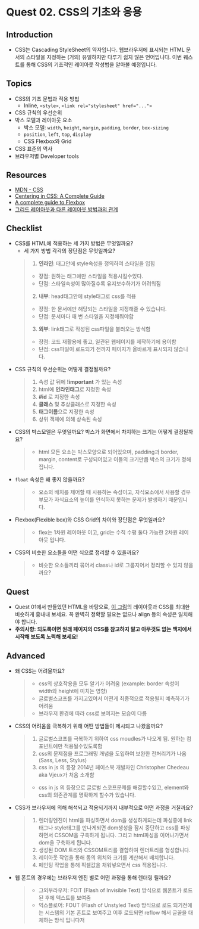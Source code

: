 # Quest 02. CSS의 기초와 응용

## Introduction
* CSS는 Cascading StyleSheet의 약자입니다. 웹브라우저에 표시되는 HTML 문서의 스타일을 지정하는 (거의) 유일하지만 다루기 쉽지 않은 언어입니다. 이번 퀘스트를 통해 CSS의 기초적인 레이아웃 작성법을 알아볼 예정입니다.

## Topics
* CSS의 기초 문법과 적용 방법
  * Inline, `<style>`, `<link rel="stylesheet" href="...">`
* CSS 규칙의 우선순위
* 박스 모델과 레이아웃 요소
  * 박스 모델: `width`, `height`, `margin`, `padding`, `border`, `box-sizing`
  * `position`, `left`, `top`, `display`
  * CSS Flexbox와 Grid
* CSS 표준의 역사
* 브라우저별 Developer tools

## Resources
* [MDN - CSS](https://developer.mozilla.org/ko/docs/Web/CSS)
* [Centering in CSS: A Complete Guide](https://css-tricks.com/centering-css-complete-guide/)
* [A complete guide to Flexbox](https://css-tricks.com/snippets/css/a-guide-to-flexbox/)
* [그리드 레이아웃과 다른 레이아웃 방법과의 관계](https://developer.mozilla.org/ko/docs/Web/CSS/CSS_Grid_Layout/%EA%B7%B8%EB%A6%AC%EB%93%9C_%EB%A0%88%EC%9D%B4%EC%95%84%EC%9B%83%EA%B3%BC_%EB%8B%A4%EB%A5%B8_%EB%A0%88%EC%9D%B4%EC%95%84%EC%9B%83_%EB%B0%A9%EB%B2%95%EA%B3%BC%EC%9D%98_%EA%B4%80%EA%B3%84)

## Checklist
* CSS를 HTML에 적용하는 세 가지 방법은 무엇일까요?
  * 세 가지 방법 각각의 장단점은 무엇일까요?
  > 1. **인라인**: 태그안에 style속성을 정의하여 스타일을 입힘
  > - 장점: 원하는 태그에만 스타일을 적용시킬수있다.
  > - 단점: 스타일속성이 많아질수록 유지보수하기가 어려워짐
  > 2. **내부**: head태그안에 style태그로 css를 적용
  > - 장점: 한 문서에만 해당되는 스타일을 지정해줄 수 있습니다.
  > - 단점: 문서마다 매 번 스타일을 지정해줘야함
  > 3. **외부**: link태그로 작성된 css파일을 불러오는 방식함
  > - 장점: 코드 재활용에 좋고, 일관된 웹페이지를 제작하기에 용이함
  > - 단점: css파일이 로드되기 전까지 페이지가 올바르게 표시되지 않습니다.
* CSS 규칙의 우선순위는 어떻게 결정될까요?
  > 1. 속성 값 뒤에 **!important** 가 있는 속성
  > 2. html에 **인라인태그**로 지정한 속성
  > 3. **#id** 로 지정한 속성
  > 4. **클래스** 및 추상클래스로 지정한 속성
  > 5. **태그이름**으로 지정한 속성
  > 6. 상위 객체에 의해 상속된 속성
* CSS의 박스모델은 무엇일까요? 박스가 화면에서 차지하는 크기는 어떻게 결정될까요?
  > * html 모든 요소는 박스모양으로 되어있으며, padding과 border, margin, content로 구성되어있고 이들의 크기만큼 박스의 크기가 정해집니다.
* `float` 속성은 왜 좋지 않을까요?
  > * 요소의 배치를 제어할 때 사용하는 속성이고, 자식요소에서 사용할 경우 부모가 자식요소의 높이를 인식하지 못하는 문제가 발생하기 때문입니다.
* Flexbox(Flexible box)와 CSS Grid의 차이와 장단점은 무엇일까요?
  > * flex는 1차원 레이아웃 이고, grid는 수직 수평 둘다 가능한 2차원 레이아웃 입니다.
* CSS의 비슷한 요소들을 어떤 식으로 정리할 수 있을까요?
  > * 비슷한 요소들끼리 묶어서 class나 id로 그룹지어서 정리할 수 있지 않을까요?

## Quest
* Quest 01에서 만들었던 HTML을 바탕으로, [이 그림](screen.png)의 레이아웃과 CSS를 최대한 비슷하게 흉내내 보세요. 꼭 완벽히 정확할 필요는 없으나 align 등의 속성은 일치해야 합니다.
* **주의사항: 되도록이면 원래 페이지의 CSS를 참고하지 말고 아무것도 없는 백지에서 시작해 보도록 노력해 보세요!**

## Advanced
* 왜 CSS는 어려울까요?
  > * css의 상호작용을 모두 알기가 어려움 (example: border 속성이 width와 height에 미치는 영향)
  > * 글로벌스코프를 가지고있어서 어떤게 최종적으로 적용될지 예측하기가 어려움
  > * 브라우저 환경에 따라 css로 보여지는 모습이 다름
* CSS의 어려움을 극복하기 위해 어떤 방법들이 제시되고 나왔을까요?
  > 1. 글로벌스코프를 극복하기 위하여 css moudles가 나오게 됨. 원하는 컴포넌트에만 적용될수있도록함
  > 2. css의 문제점을 프로그래밍 개념을 도입하여 보완한 전처리기가 나옴 (Sass, Less, Stylus)
  > 3. css in js 의 등장 2014년 페이스북 개발자인 Christopher Chedeau aka Vjeux가 처음 소개함
  > - css in js 의 등장으로 글로벌 스코프문제를 해결할수있고, element와 css의 의존관계를 명확하게 할수가 있습니다.
* CSS가 브라우저에 의해 해석되고 적용되기까지 내부적으로 어떤 과정을 거칠까요?
  > 1. 렌더링엔진이 html을 파싱하면서 dom을 생성하게되는데 파싱중에 link태그나 style태그를 만나게되면 dom생성을 잠시 중단하고 css를 파싱하면서 CSSOM을 구축하게 됩니다. 그리고 html파싱을 이어나가면서 dom을 구축하게 됩니다.
  > 2. 생성된 DOM 트리와 CSSOM트리를 결합하여 렌더트리를 형성합니다.
  > 3. 레이아웃 작업을 통해 돔의 위치와 크기를 계산해서 배치합니다.
  > 4. 페인팅 작업을 통해 픽셀값을 채워넣으면서 css 적용됩니다.
* 웹 폰트의 경우에는 브라우저 엔진 별로 어떤 과정을 통해 렌더링 될까요?
  > * 그외부라우저: FOIT (Flash of Invisible Text) 방식으로 웹폰트가 로드된 후에 텍스트를 보여줌
  > * 익스플로어: FOUT (Flash of Unstyled Text) 방식으로 로드 되기전에는 시스템의 기본 폰트로 보여주고 이후 로드되면 reflow 해서 글꼴을 대체하는 방식 입니다저
